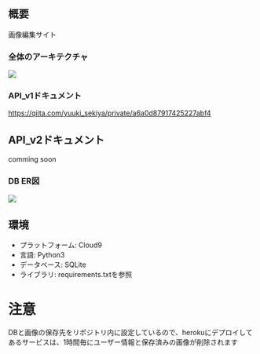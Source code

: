 ## 概要
画像編集サイト

### 全体のアーキテクチャ
![](https://d2mxuefqeaa7sj.cloudfront.net/s_F5BD2AC707D626C6F3286771CE0C236A048149558DDB7F75DEFC080E81A03A17_1538976095106_+2018-10-08+14.20.54.png)

### API_v1ドキュメント
https://qiita.com/yuuki_sekiya/private/a6a0d87917425227abf4

## API_v2ドキュメント
comming soon

### DB ER図
![](https://d2mxuefqeaa7sj.cloudfront.net/s_F5BD2AC707D626C6F3286771CE0C236A048149558DDB7F75DEFC080E81A03A17_1538567298724_+2018-10-03+20.47.34.png)

## 環境
- プラットフォーム: Cloud9
- 言語: Python3
- データベース: SQLite
- ライブラリ: requirements.txtを参照

# 注意
DBと画像の保存先をリポジトリ内に設定しているので、herokuにデプロイしてあるサービスは、1時間毎にユーザー情報と保存済みの画像が削除されます

